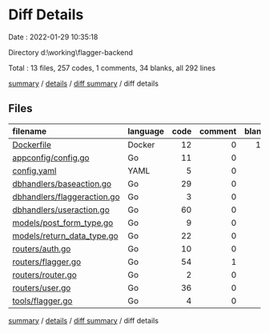 # Diff Details

Date : 2022-01-29 10:35:18

Directory d:\working\flagger-backend

Total : 13 files,  257 codes, 1 comments, 34 blanks, all 292 lines

[summary](results.md) / [details](details.md) / [diff summary](diff.md) / diff details

## Files
| filename | language | code | comment | blank | total |
| :--- | :--- | ---: | ---: | ---: | ---: |
| [Dockerfile](/Dockerfile) | Docker | 12 | 0 | 14 | 26 |
| [appconfig/config.go](/appconfig/config.go) | Go | 11 | 0 | 1 | 12 |
| [config.yaml](/config.yaml) | YAML | 5 | 0 | 2 | 7 |
| [dbhandlers/baseaction.go](/dbhandlers/baseaction.go) | Go | 29 | 0 | 2 | 31 |
| [dbhandlers/flaggeraction.go](/dbhandlers/flaggeraction.go) | Go | 3 | 0 | 0 | 3 |
| [dbhandlers/useraction.go](/dbhandlers/useraction.go) | Go | 60 | 0 | 4 | 64 |
| [models/post_form_type.go](/models/post_form_type.go) | Go | 9 | 0 | 1 | 10 |
| [models/return_data_type.go](/models/return_data_type.go) | Go | 22 | 0 | 2 | 24 |
| [routers/auth.go](/routers/auth.go) | Go | 10 | 0 | 0 | 10 |
| [routers/flagger.go](/routers/flagger.go) | Go | 54 | 1 | 4 | 59 |
| [routers/router.go](/routers/router.go) | Go | 2 | 0 | 0 | 2 |
| [routers/user.go](/routers/user.go) | Go | 36 | 0 | 1 | 37 |
| [tools/flagger.go](/tools/flagger.go) | Go | 4 | 0 | 3 | 7 |

[summary](results.md) / [details](details.md) / [diff summary](diff.md) / diff details